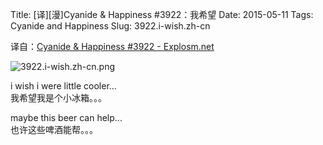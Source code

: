 Title: [译][漫]Cyanide & Happiness #3922：我希望
Date: 2015-05-11
Tags: Cyanide and Happiness
Slug: 3922.i-wish.zh-cn

译自：[Cyanide & Happiness #3922 - Explosm.net](http://explosm.net/comics/3922/)


![3922.i-wish.zh-cn.png](/static/images/comics/3922.i-wish.zh-cn.png)



i wish i were little cooler...          
我希望我是个小冰箱。。。

maybe this beer can help...         
也许这些啤酒能帮。。。